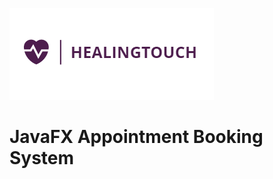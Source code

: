 ![alt text](src/com/healingtouch/resources/images/healingtouch.png?raw=true "Title")
# JavaFX Appointment Booking System
